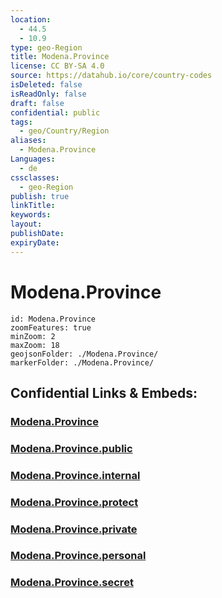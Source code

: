 ```yaml
---
location:
  - 44.5
  - 10.9
type: geo-Region
title: Modena.Province
license: CC BY-SA 4.0
source: https://datahub.io/core/country-codes
isDeleted: false
isReadOnly: false
draft: false
confidential: public
tags:
  - geo/Country/Region
aliases:
  - Modena.Province
Languages:
  - de
cssclasses:
  - geo-Region
publish: true
linkTitle:
keywords:
layout:
publishDate:
expiryDate:
---
```


# Modena.Province

```leaflet
id: Modena.Province
zoomFeatures: true 
minZoom: 2 
maxZoom: 18
geojsonFolder: ./Modena.Province/
markerFolder: ./Modena.Province/
```


## Confidential Links & Embeds: 

### [Modena.Province](/_Standards/Earth/Continent/Europe/Europe~South/Italy/regions~Italy/Emilia-Romagna/Modena.Province.md) 

### [Modena.Province.public](/_public/Earth/Continent/Europe/Europe~South/Italy/regions~Italy/Emilia-Romagna/Modena.Province.public.md) 

### [Modena.Province.internal](/_internal/Earth/Continent/Europe/Europe~South/Italy/regions~Italy/Emilia-Romagna/Modena.Province.internal.md) 

### [Modena.Province.protect](/_protect/Earth/Continent/Europe/Europe~South/Italy/regions~Italy/Emilia-Romagna/Modena.Province.protect.md) 

### [Modena.Province.private](/_private/Earth/Continent/Europe/Europe~South/Italy/regions~Italy/Emilia-Romagna/Modena.Province.private.md) 

### [Modena.Province.personal](/_personal/Earth/Continent/Europe/Europe~South/Italy/regions~Italy/Emilia-Romagna/Modena.Province.personal.md) 

### [Modena.Province.secret](/_secret/Earth/Continent/Europe/Europe~South/Italy/regions~Italy/Emilia-Romagna/Modena.Province.secret.md)

